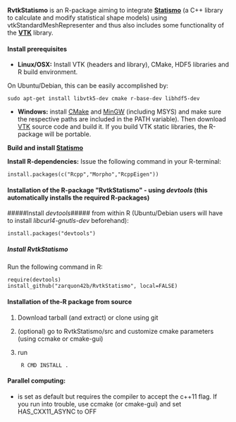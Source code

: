 __RvtkStatismo__ is an R-package aiming to integrate **[Statismo](https://github.com/statismo/statismo)** (a C++ library to calculate and modify statistical shape models) using vtkStandardMeshRepresenter and thus also includes some functionality of the **[VTK](http://www.vtk.org)** library.

#### Install prerequisites ###



* **Linux/OSX:** Install VTK (headers and library), CMake, HDF5 libraries and R build environment.

On Ubuntu/Debian, this can be easily accomplished by:
	
	sudo apt-get install libvtk5-dev cmake r-base-dev libhdf5-dev





* **Windows:** install [CMake](http://cmake.org/cmake/resources/software.html) and [MinGW](http://www.mingw.org/) (including MSYS) and make sure the respective paths are included in the PATH variable). Then download  [VTK](http://www.vtk.org/VTK/resources/software.html) source code and build it. If you build VTK static libraries, the R-package will be portable.


**Build and install [Statismo](https://github.com/statismo/statismo)**


**Install R-dependencies:** Issue the following command in your R-terminal:

	install.packages(c("Rcpp","Morpho","RcppEigen"))



#### Installation of the R-package "RvtkStatismo"  - using *devtools* (this automatically installs the required R-packages)



#####Install *devtools*#####
from within R (Ubuntu/Debian users will have to install *libcurl4-gnutls-dev* beforehand):

        
	install.packages("devtools")


##### Install *RvtkStatismo* #####
Run the following command in R:
        
	require(devtools)
	install_github("zarquon42b/RvtkStatismo", local=FALSE)
   
#### Installation of the-R package from source ###

1. Download tarball (and extract) or clone using git

2. (optional) go to RvtkStatismo/src and customize cmake parameters (using ccmake or cmake-gui)

3. run 
 
		R CMD INSTALL .


#### Parallel computing: 

* is set as default but requires the compiler to accept the c++11 flag. If you run into trouble, use ccmake (or cmake-gui) and set HAS_CXX11_ASYNC to OFF
